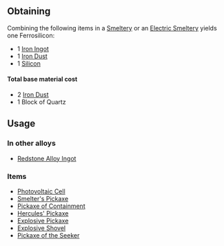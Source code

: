 
## Obtaining

Combining the following items in a [Smeltery](https://github.com/Slimefun/Slimefun4/wiki/Smeltery) or an [Electric Smeltery](https://github.com/Slimefun/Slimefun4/wiki/Electric-Smeltery) yields one Ferrosilicon:

* 1 [Iron Ingot](https://github.com/Slimefun/Slimefun4/wiki/Iron-Ingot)
* 1 [Iron Dust](https://github.com/Slimefun/Slimefun4/wiki/Iron-Dust)
* 1 [Silicon](https://github.com/Slimefun/Slimefun4/wiki/Silicon)

#### Total base material cost

* 2 [Iron Dust](https://github.com/Slimefun/Slimefun4/wiki/Iron-Dust)
* 1 Block of Quartz

## Usage

### In other alloys

* [Redstone Alloy Ingot](https://github.com/Slimefun/Slimefun4/wiki/Redstone-Alloy-Ingot)

### Items

* [Photovoltaic Cell](https://github.com/Slimefun/Slimefun4/wiki/Photovoltaic-Cell)
* [Smelter's Pickaxe](https://github.com/Slimefun/Slimefun4/wiki/Smelter's-Pickaxe)
* [Pickaxe of Containment](https://github.com/Slimefun/Slimefun4/wiki/Pickaxe-of-Containment)
* [Hercules' Pickaxe](https://github.com/Slimefun/Slimefun4/wiki/Hercules'-Pickaxe)
* [Explosive Pickaxe](https://github.com/Slimefun/Slimefun4/wiki/Explosive-Pickaxe)
* [Explosive Shovel](https://github.com/Slimefun/Slimefun4/wiki/Explosive-Shovel)
* [Pickaxe of the Seeker](https://github.com/Slimefun/Slimefun4/wiki/Pickaxe-of-the-Seeker)
